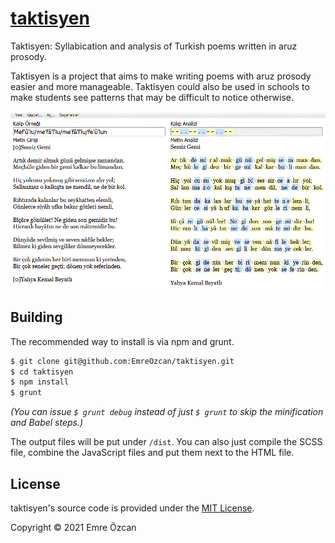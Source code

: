 [taktisyen]: https://taktisyen.vercel.app/

# [taktisyen]
Taktisyen: Syllabication and analysis of Turkish poems written in aruz prosody.

Taktisyen is a project that aims to make writing poems with aruz prosody easier
and more manageable. Taktisyen could also be used in schools to make students
see patterns that may be difficult to notice otherwise.

![Sample screenshot](images/sample_screenshot.png)

## Building

The recommended way to install is via npm and grunt.

```bash
$ git clone git@github.com:EmreOzcan/taktisyen.git
$ cd taktisyen
$ npm install
$ grunt
```

*(You can issue `$ grunt debug` instead of just `$ grunt` to skip the
minification and Babel steps.)*

The output files will be put under `/dist`.
You can also just compile the SCSS file, combine the JavaScript files and put
them next to the HTML file.

## License

taktisyen's source code is provided under the [MIT License](./LICENSE).

Copyright © 2021 Emre Özcan
